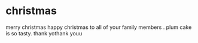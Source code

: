 # christmas
merry christmas
happy christmas to all of your family members .
plum cake is so tasty.
thank yothank youu
